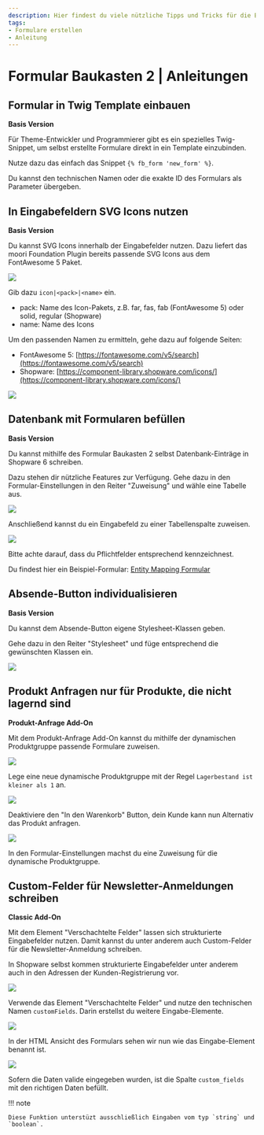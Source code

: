 ```yaml
---
description: Hier findest du viele nützliche Tipps und Tricks für die Einrichtung deiner individuellen Formulare in Shopware 6.
tags:
- Formulare erstellen
- Anleitung
---
```


# Formular Baukasten 2 | Anleitungen

## Formular in Twig Template einbauen

**Basis Version**

Für Theme-Entwickler und Programmierer gibt es ein spezielles Twig-Snippet, um selbst erstellte Formulare direkt in ein Template einzubinden.

Nutze dazu das einfach das Snippet ``{% fb_form 'new_form' %}``.

Du kannst den technischen Namen oder die exakte ID des Formulars als Parameter übergeben.

## In Eingabefeldern SVG Icons nutzen

**Basis Version**

Du kannst SVG Icons innerhalb der Eingabefelder nutzen. Dazu liefert das moori Foundation Plugin bereits passende SVG Icons aus dem FontAwesome 5 Paket.

![](images/how-to-01.jpg)

Gib dazu `icon|<pack>|<name>` ein.

- pack: Name des Icon-Pakets, z.B. far, fas, fab (FontAwesome 5) oder solid, regular (Shopware)
- name: Name des Icons

Um den passenden Namen zu ermitteln, gehe dazu auf folgende Seiten:

- FontAwesome 5: [https://fontawesome.com/v5/search](https://fontawesome.com/v5/search)
- Shopware: [https://component-library.shopware.com/icons/](https://component-library.shopware.com/icons/)

![](images/how-to-02.jpg)

## Datenbank mit Formularen befüllen

**Basis Version**

Du kannst mithilfe des Formular Baukasten 2 selbst Datenbank-Einträge in Shopware 6 schreiben.

Dazu stehen dir nützliche Features zur Verfügung. Gehe dazu in den Formular-Einstellungen in den Reiter "Zuweisung" und wähle eine Tabelle aus.

![](images/how-to-10.jpg)

Anschließend kannst du ein Eingabefeld zu einer Tabellenspalte zuweisen.

![](images/how-to-11.jpg)

Bitte achte darauf, dass du Pflichtfelder entsprechend kennzeichnest.

Du findest hier ein Beispiel-Formular: [Entity Mapping Formular](examples/entity-mapping-form.json)

## Absende-Button individualisieren

**Basis Version**

Du kannst dem Absende-Button eigene Stylesheet-Klassen geben.

Gehe dazu in den Reiter "Stylesheet" und füge entsprechend die gewünschten Klassen ein.

![](images/how-to-09.jpg)

## Produkt Anfragen nur für Produkte, die nicht lagernd sind

**Produkt-Anfrage Add-On**

Mit dem Produkt-Anfrage Add-On kannst du mithilfe der dynamischen Produktgruppe passende Formulare zuweisen.

![](images/how-to-03.jpg)

Lege eine neue dynamische Produktgruppe mit der Regel `Lagerbestand ist kleiner als 1` an.

![](images/how-to-04.jpg)

Deaktiviere den "In den Warenkorb" Button, dein Kunde kann nun Alternativ das Produkt anfragen.

![](images/how-to-05.jpg)

In den Formular-Einstellungen machst du eine Zuweisung für die dynamische Produktgruppe.

## Custom-Felder für Newsletter-Anmeldungen schreiben

**Classic Add-On**

Mit dem Element "Verschachtelte Felder" lassen sich strukturierte Eingabefelder nutzen. Damit kannst du unter anderem auch Custom-Felder für die Newsletter-Anmeldung schreiben.

In Shopware selbst kommen strukturierte Eingabefelder unter anderem auch in den Adressen der Kunden-Registrierung vor.

![](images/how-to-06.jpg)

Verwende das Element "Verschachtelte Felder" und nutze den technischen Namen `customFields`. Darin erstellst du weitere Eingabe-Elemente.

![](images/how-to-07.jpg)

In der HTML Ansicht des Formulars sehen wir nun wie das Eingabe-Element benannt ist.

![](images/how-to-08.jpg)

Sofern die Daten valide eingegeben wurden, ist die Spalte `custom_fields` mit den richtigen Daten befüllt.

!!! note

    Diese Funktion unterstüzt ausschließlich Eingaben vom typ `string` und `boolean`.